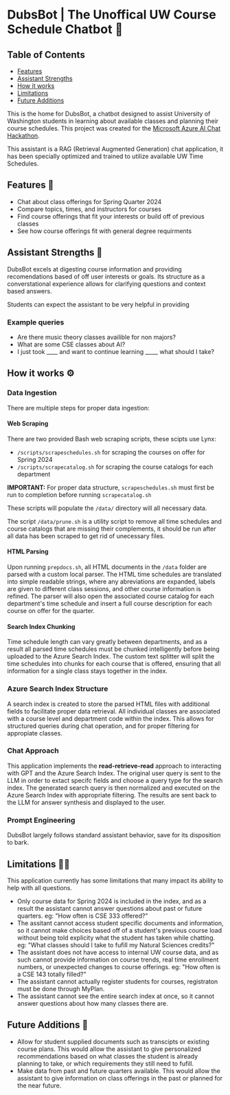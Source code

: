 # DubsBot | The Unoffical UW Course Schedule Chatbot 🐾


## Table of Contents

- [Features](#features)
- [Assistant Strengths](#assistant-strengths)
- [How it works](#how-it-works)
- [Limitations](#limitations)
- [Future Additions](#future-additions)


This is the home for DubsBot, a chatbot designed to assist University of Washington students in learning about available classes and planning their course schedules. This project was created for the [Microsoft Azure AI Chat Hackathon](https://github.com/microsoft/AI-Chat-App-Hack).

This assistant is a RAG (Retrieval Augmented Generation) chat application, it has been specially optimized and trained to utilize available UW Time Schedules.

## Features 💫

* Chat about class offerings for Spring Quarter 2024
* Compare topics, times, and instructors for courses
* Find course offerings that fit your interests or build off of previous classes
* See how course offerings fit with general degree requirments

## Assistant Strengths 💪

DubsBot excels at digesting course information and providing recomendations based of off user interests or goals. Its structure as a converstational experience allows for clarifying questions and context based answers.

Students can expect the assistant to be very helpful in providing 

### Example queries

* Are there music theory classes availible for non majors?
* What are some CSE classes about AI?
* I just took ____ and want to continue learning ____, what should I take?

## How it works ⚙️

### Data Ingestion

There are multiple steps for proper data ingestion:

#### Web Scraping

There are two provided Bash web scraping scripts, these scipts use Lynx: 
* `/scripts/scrapeschedules.sh` for scraping the courses on offer for Spring 2024
* `/scripts/scrapecatalog.sh` for scraping the course catalogs for each department

**IMPORTANT:** For proper data structure, `scrapeschedules.sh` must first be run to completion before running `scrapecatalog.sh`

These scripts will populate the `/data/` directory will all necessary data. 

The script `/data/prune.sh` is a utility script to remove all time schedules and course catalogs that are missing their complements, it should be run after all data has been scraped to get rid of unecessary files.

#### HTML Parsing

Upon running `prepdocs.sh`, all HTML documents in the `/data` folder are parsed with a custom local parser. The HTML time schedules are translated into simple readable strings, where any abreviations are expanded, labels are given to different class sessions, and other course information is refined. The parser will also open the associated course catalog for each department's time schedule and insert a full course description for each course on offer for the quarter.

#### Search Index Chunking

Time schedule length can vary greatly between departments, and as a result all parsed time schedules must be chunked intelligently before being uploaded to the Azure Search Index. The custom text splitter will split the time schedules into chunks for each course that is offered, ensuring that all information for a single class stays together in the index.

### Azure Search Index Structure

A search index is created to store the parsed HTML files with additional fields to facilitate proper data retrieval. All individual classes are associated with a course level and department code within the index. This allows for structured queries during chat operation, and for proper filtering for appropiate classes.

### Chat Approach

This application implements the **read-retrieve-read** approach to interacting with GPT and the Azure Search Index. The original user query is sent to the LLM in order to extact specifc fields and choose a query type for the search index. The generated search query is then normalized and executed on the Azure Search Index with appropriate filtering. The results are sent back to the LLM for answer synthesis and displayed to the user.

### Prompt Engineering

DubsBot largely follows standard assistant behavior, save for its disposition to bark.

## Limitations 🙅‍♂️

This application currently has some limitations that many impact its ability to help with all questions.

* Only course data for Spring 2024 is included in the index, and as a result the assistant cannot answer questions about past or future quarters. eg: "How often is CSE 333 offered?"
* The assitant cannot access student specific documents and information, so it cannot make choices based off of a student's previous course load without being told explicity what the student has taken while chatting. eg: "What classes should I take to fufill my Natural Sciences credits?"
* The assistant does not have access to internal UW course data, and as such cannot provide information on course trends, real time enrollment numbers, or unexpected changes to course offerings. eg: "How often is a CSE 143 totally filled?"
* The assistant cannot actually register students for courses, registraton must be done through MyPlan. 
* The assistant cannot see the entire search index at once, so it cannot answer questions about how many classes there are.

## Future Additions 🔮

* Allow for student supplied documents such as transcipts or existing course plans. This would allow the assistant to give personalized recommendations based on what classes the student is already planning to take, or which requirements they still need to fufill.
* Make data from past and future quarters available. This would allow the assistant to give information on class offerings in the past or planned for the near future. 
